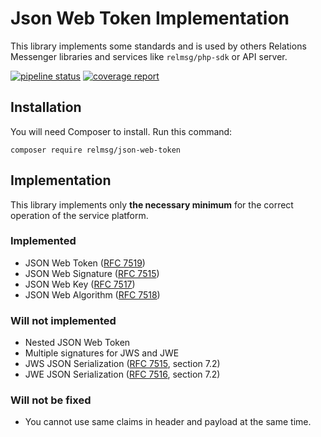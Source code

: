 # Json Web Token Implementation
This library implements some standards and is used by others Relations Messenger libraries and services like `relmsg/php-sdk` or API server.

[![pipeline status](https://gitlab.com/relmsg/json-web-token/badges/release/pipeline.svg)](https://gitlab.com/relmsg/json-web-token/commits/release)
[![coverage report](https://gitlab.com/relmsg/json-web-token/badges/release/coverage.svg)](https://gitlab.com/relmsg/json-web-token/commits/release)

## Installation
You will need Composer to install. Run this command:

`composer require relmsg/json-web-token`

## Implementation
This library implements only **the necessary minimum** for the correct operation of the service platform.

### Implemented
* JSON Web Token ([RFC 7519](https://tools.ietf.org/html/rfc7519))
* JSON Web Signature ([RFC 7515](https://tools.ietf.org/html/rfc7515))
* JSON Web Key ([RFC 7517](https://tools.ietf.org/html/rfc7517))
* JSON Web Algorithm ([RFC 7518](https://tools.ietf.org/html/rfc7518))

### Will not implemented
* Nested JSON Web Token
* Multiple signatures for JWS and JWE
* JWS JSON Serialization ([RFC 7515](https://tools.ietf.org/html/rfc7515), section 7.2)
* JWE JSON Serialization ([RFC 7516](https://tools.ietf.org/html/rfc7516), section 7.2)

### Will not be fixed
* You cannot use same claims in header and payload at the same time.